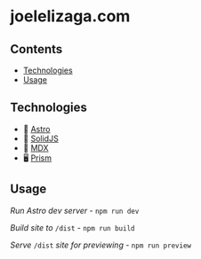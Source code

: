 # joelelizaga.com

## Contents

<!-- vim-markdown-toc GFM -->

* [Technologies](#technologies)
* [Usage](#usage)

<!-- vim-markdown-toc -->

## Technologies

* 🚀 [Astro](https://astro.build)
* 🧊 [SolidJS](https://www.solidjs.com/)
* 📓 [MDX](https://mdxjs.com/)
* 🖥️ [Prism](https://prismjs.com/)

## Usage

*Run Astro dev server* - `npm run dev`

*Build site to* `/dist` - `npm run build`

*Serve* `/dist` *site for previewing* - `npm run preview`
